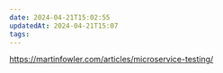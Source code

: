 ```yaml
---
date: 2024-04-21T15:02:55
updatedAt: 2024-04-21T15:07
tags: 
---
```

https://martinfowler.com/articles/microservice-testing/